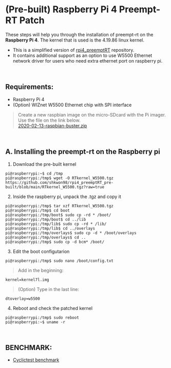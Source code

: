 # (Pre-built) Raspberry Pi 4 Preempt-RT Patch
These steps will help you through the installation of preempt-rt on the **Raspberry Pi 4**. The kernel that is used is the 4.19.86 linux kernel.

* This is a simplified version of [rpi4_preemptRT](https://github.com/shkwon98/rpi4_preemptRT) repository.
* It contains additional support as an option to use W5500 Ethernet network driver for users who need extra ethernet port on raspberry pi.
<br>



## Requirements:
* Raspberry Pi 4
* (Option) WIZnet W5500 Ethernet chip with SPI interface

> Create a new raspbian image on the micro-SDcard with the Pi imager. Use the file on the link below.<br>
> [2020-02-13-raspbian-buster.zip](http://downloads.raspberrypi.org/raspbian/images/raspbian-2020-02-14/2020-02-13-raspbian-buster.zip)<br>
<br>



## A. Installing the preempt-rt on the Raspberry pi

1. Download the pre-built kernel
```console
pi@raspberrypi:~$ cd /tmp
pi@raspberrypi:/tmp$ wget -O RTkernel_W5500.tgz https://github.com/shkwon98/rpi4_preemptRT_pre-built/blob/main/RTkernel_W5500.tgz?raw=true
```

2. Inside the raspberry pi, unpack the .tgz and copy it
```console
pi@raspberrypi:/tmp$ tar xzf RTkernel_W5500.tgz
pi@raspberrypi:/tmp$ cd boot
pi@raspberrypi:/tmp/boot$ sudo cp -rd * /boot/
pi@raspberrypi:/tmp/boot$ cd ../lib
pi@raspberrypi:/tmp/lib$ sudo cp -rd * /lib/
pi@raspberrypi:/tmp/lib$ cd ../overlays
pi@raspberrypi:/tmp/overlays$ sudo cp -d * /boot/overlays
pi@raspberrypi:/tmp/overlays$ cd ..
pi@raspberrypi:/tmp$ sudo cp -d bcm* /boot/
```

3. Edit the boot configutarion
```console
pi@raspberrypi:/tmp$ sudo nano /boot/config.txt
```
> Add in the beginning:
```
kernel=kernel7l.img
```
> (Option) Type in the last line:
```
dtoverlay=w5500
```

4. Reboot and check the patched kernel
```console
pi@raspberrypi:/tmp$ sudo reboot
pi@raspberrypi:~$ uname -r
```

<br>

## BENCHMARK:
* [Cyclictest benchmark](https://github.com/shkwon98/Cyclictest)
